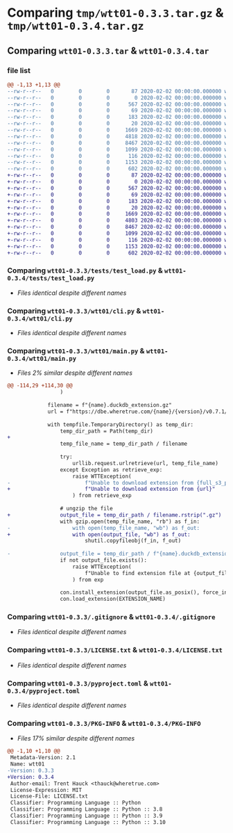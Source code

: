 # Comparing `tmp/wtt01-0.3.3.tar.gz` & `tmp/wtt01-0.3.4.tar.gz`

## Comparing `wtt01-0.3.3.tar` & `wtt01-0.3.4.tar`

### file list

```diff
@@ -1,13 +1,13 @@
--rw-r--r--   0        0        0       87 2020-02-02 00:00:00.000000 wtt01-0.3.3/Makefile
--rw-r--r--   0        0        0        0 2020-02-02 00:00:00.000000 wtt01-0.3.3/tests/__init__.py
--rw-r--r--   0        0        0      567 2020-02-02 00:00:00.000000 wtt01-0.3.3/tests/test_load.py
--rw-r--r--   0        0        0       69 2020-02-02 00:00:00.000000 wtt01-0.3.3/wtt01/__about__.py
--rw-r--r--   0        0        0      183 2020-02-02 00:00:00.000000 wtt01-0.3.3/wtt01/__init__.py
--rw-r--r--   0        0        0       20 2020-02-02 00:00:00.000000 wtt01-0.3.3/wtt01/_env.py
--rw-r--r--   0        0        0     1669 2020-02-02 00:00:00.000000 wtt01-0.3.3/wtt01/cli.py
--rw-r--r--   0        0        0     4818 2020-02-02 00:00:00.000000 wtt01-0.3.3/wtt01/main.py
--rw-r--r--   0        0        0     8467 2020-02-02 00:00:00.000000 wtt01-0.3.3/.gitignore
--rw-r--r--   0        0        0     1099 2020-02-02 00:00:00.000000 wtt01-0.3.3/LICENSE.txt
--rw-r--r--   0        0        0      116 2020-02-02 00:00:00.000000 wtt01-0.3.3/README.md
--rw-r--r--   0        0        0     1153 2020-02-02 00:00:00.000000 wtt01-0.3.3/pyproject.toml
--rw-r--r--   0        0        0      602 2020-02-02 00:00:00.000000 wtt01-0.3.3/PKG-INFO
+-rw-r--r--   0        0        0       87 2020-02-02 00:00:00.000000 wtt01-0.3.4/Makefile
+-rw-r--r--   0        0        0        0 2020-02-02 00:00:00.000000 wtt01-0.3.4/tests/__init__.py
+-rw-r--r--   0        0        0      567 2020-02-02 00:00:00.000000 wtt01-0.3.4/tests/test_load.py
+-rw-r--r--   0        0        0       69 2020-02-02 00:00:00.000000 wtt01-0.3.4/wtt01/__about__.py
+-rw-r--r--   0        0        0      183 2020-02-02 00:00:00.000000 wtt01-0.3.4/wtt01/__init__.py
+-rw-r--r--   0        0        0       20 2020-02-02 00:00:00.000000 wtt01-0.3.4/wtt01/_env.py
+-rw-r--r--   0        0        0     1669 2020-02-02 00:00:00.000000 wtt01-0.3.4/wtt01/cli.py
+-rw-r--r--   0        0        0     4803 2020-02-02 00:00:00.000000 wtt01-0.3.4/wtt01/main.py
+-rw-r--r--   0        0        0     8467 2020-02-02 00:00:00.000000 wtt01-0.3.4/.gitignore
+-rw-r--r--   0        0        0     1099 2020-02-02 00:00:00.000000 wtt01-0.3.4/LICENSE.txt
+-rw-r--r--   0        0        0      116 2020-02-02 00:00:00.000000 wtt01-0.3.4/README.md
+-rw-r--r--   0        0        0     1153 2020-02-02 00:00:00.000000 wtt01-0.3.4/pyproject.toml
+-rw-r--r--   0        0        0      602 2020-02-02 00:00:00.000000 wtt01-0.3.4/PKG-INFO
```

### Comparing `wtt01-0.3.3/tests/test_load.py` & `wtt01-0.3.4/tests/test_load.py`

 * *Files identical despite different names*

### Comparing `wtt01-0.3.3/wtt01/cli.py` & `wtt01-0.3.4/wtt01/cli.py`

 * *Files identical despite different names*

### Comparing `wtt01-0.3.3/wtt01/main.py` & `wtt01-0.3.4/wtt01/main.py`

 * *Files 2% similar despite different names*

```diff
@@ -114,29 +114,30 @@
                 )
 
             filename = f"{name}.duckdb_extension.gz"
             url = f"https://dbe.wheretrue.com/{name}/{version}/v0.7.1/{duckdb_arch}/{filename}"
 
             with tempfile.TemporaryDirectory() as temp_dir:
                 temp_dir_path = Path(temp_dir)
+
                 temp_file_name = temp_dir_path / filename
 
                 try:
                     urllib.request.urlretrieve(url, temp_file_name)
                 except Exception as retrieve_exp:
                     raise WTTException(
-                        f"Unable to download extension from {full_s3_path}"
+                        f"Unable to download extension from {url}"
                     ) from retrieve_exp
 
                 # ungzip the file
+                output_file = temp_dir_path / filename.rstrip(".gz")
                 with gzip.open(temp_file_name, "rb") as f_in:
-                    with open(temp_file_name, "wb") as f_out:
+                    with open(output_file, "wb") as f_out:
                         shutil.copyfileobj(f_in, f_out)
 
-                output_file = temp_dir_path / f"{name}.duckdb_extension"
                 if not output_file.exists():
                     raise WTTException(
                         f"Unable to find extension file at {output_file}"
                     ) from exp
 
                 con.install_extension(output_file.as_posix(), force_install=True)
                 con.load_extension(EXTENSION_NAME)
```

### Comparing `wtt01-0.3.3/.gitignore` & `wtt01-0.3.4/.gitignore`

 * *Files identical despite different names*

### Comparing `wtt01-0.3.3/LICENSE.txt` & `wtt01-0.3.4/LICENSE.txt`

 * *Files identical despite different names*

### Comparing `wtt01-0.3.3/pyproject.toml` & `wtt01-0.3.4/pyproject.toml`

 * *Files identical despite different names*

### Comparing `wtt01-0.3.3/PKG-INFO` & `wtt01-0.3.4/PKG-INFO`

 * *Files 17% similar despite different names*

```diff
@@ -1,10 +1,10 @@
 Metadata-Version: 2.1
 Name: wtt01
-Version: 0.3.3
+Version: 0.3.4
 Author-email: Trent Hauck <thauck@wheretrue.com>
 License-Expression: MIT
 License-File: LICENSE.txt
 Classifier: Programming Language :: Python
 Classifier: Programming Language :: Python :: 3.8
 Classifier: Programming Language :: Python :: 3.9
 Classifier: Programming Language :: Python :: 3.10
```

